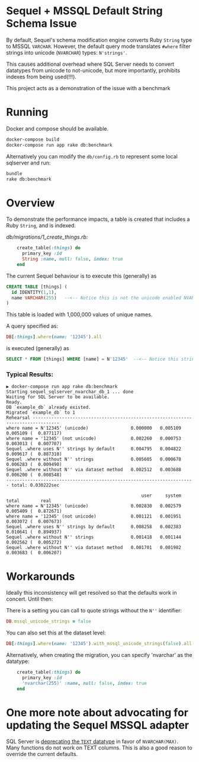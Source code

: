 # Sequel + MSSQL Default String Schema Issue

By default, Sequel's schema modification engine converts Ruby `String` type to MSSQL `VARCHAR`. However, the default query mode translates `#where` filter strings into unicode (`NVARCHAR`) types: `N'strings'`.

This causes additional overhead where SQL Server needs to convert datatypes from unicode to not-unicode, but more importantly, prohibits indexes from being used(!!!).

This project acts as a demonstration of the issue with a benchmark

# Running

Docker and compose should be available.

```sh
docker-compose build
docker-compose run app rake db:benchmark
```

Alternatively you can modify the `db/config.rb` to represent some local sqlserver and run:

```sh
bundle
rake db:benchmark
```

# Overview

To demonstrate the performance impacts, a table is created that includes a Ruby `String`, and is indexed.

_db/migrations/1_create_things.rb:_

```rb
    create_table(:things) do
      primary_key :id
      String :name, null: false, index: true
    end
```

The current Sequel behaviour is to execute this (generally) as

```sql
CREATE TABLE [things] (
  id IDENTITY(1,1),
  name VARCHAR(255)   --<-- Notice this is not the unicode enabled NVARCHAR.
)

```

This table is loaded with 1,000,000 values of unique names.

A query specified as:

```rb
DB[:things].where(name: '12345').all
```

is executed (generally) as 

```sql
SELECT * FROM [things] WHERE [name] = N'12345'  --<-- Notice this string is preceded by `*N*'12345'`.
```

### Typical Results:

```
▶ docker-compose run app rake db:benchmark
Starting sequel_sqlserver_nvarchar_db_1 ... done
Waiting for SQL Server to be available.
Ready.
DB `example_db` already existed.
Migrated `example_db` to 1
Rehearsal --------------------------------------------------------------------------------
where name = N'12345' (unicode)                0.000000   0.005109   0.005109 (  0.877117)
where name = '12345' (not unicode)             0.002260   0.000753   0.003013 (  0.007707)
Sequel .where uses N'' strings by default      0.004795   0.004822   0.009617 (  0.887310)
Sequel .where without N'' strings              0.005605   0.000678   0.006283 (  0.009490)
Sequel .where without N'' via dataset method   0.002512   0.003688   0.006200 (  0.008548)
----------------------------------------------------------------------- total: 0.030222sec

                                                   user     system      total        real
where name = N'12345' (unicode)                0.002830   0.002579   0.005409 (  0.872671)
where name = '12345' (not unicode)             0.001121   0.001951   0.003072 (  0.007673)
Sequel .where uses N'' strings by default      0.008258   0.002383   0.010641 (  0.894937)
Sequel .where without N'' strings              0.001418   0.001144   0.002562 (  0.005272)
Sequel .where without N'' via dataset method   0.001701   0.001982   0.003683 (  0.006207)
```

# Workarounds

Ideally this inconsistency will get resolved so that the defaults work in concert. Until then:

There is a setting you can call to quote strings without the `N''` identifier:

```rb
DB.mssql_unicode_strings = false
```

You can also set this at the dataset level:

```rb
DB[:things].where(name: '12345').with_mssql_unicode_strings(false).all
```

Alternatively, when creating the migration, you can specify 'nvarchar' as the datatype:

```rb
    create_table(:things) do
      primary_key :id
      'nvarchar(255)' :name, null: false, index: true
    end
````

# One more note about advocating for updating the Sequel MSSQL adapter

SQL Server is [deprecating the `TEXT` datatype](https://docs.microsoft.com/en-us/sql/t-sql/data-types/ntext-text-and-image-transact-sql?view=sql-server-ver15) in favor of `NVARCHAR(MAX)`. Many functions do not work on TEXT columns. This is also a good reason to override the current defaults.